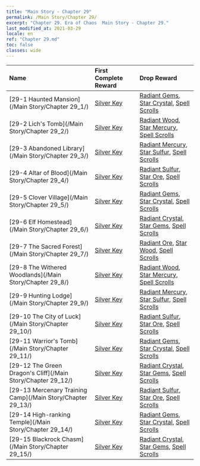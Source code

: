 ```yaml
---
title: "Main Story - Chapter 29"
permalink: /Main Story/Chapter 29/
excerpt: "Chapter 29. Era of Chaos  Main Story - Chapter 29."
last_modified_at: 2021-03-29
locale: en
ref: "Chapter 29.md"
toc: false
classes: wide
---
```


  | Name |  First Complete Reward | Drop Reward |
  |:------------|:------------|:------------| 
  | [29-1 Haunted Mansion](/Main Story/Chapter 29_1/) | [Silver Key](/Items/con_693/) | [Radiant Gems](/Items/mat_100/), [Star Crystal](/Items/mat_94/), [Spell Scrolls](/Items/con_694/) |
  | [29-2 Lich's Tomb](/Main Story/Chapter 29_2/) | [Silver Key](/Items/con_693/) | [Radiant Wood](/Items/mat_97/), [Star Mercury](/Items/mat_91/), [Spell Scrolls](/Items/con_694/) |
  | [29-3 Abandoned Library](/Main Story/Chapter 29_3/) | [Silver Key](/Items/con_693/) | [Radiant Mercury](/Items/mat_98/), [Star Sulfur](/Items/mat_92/), [Spell Scrolls](/Items/con_694/) |
  | [29-4 Altar of Blood](/Main Story/Chapter 29_4/) | [Silver Key](/Items/con_693/) | [Radiant Sulfur](/Items/mat_99/), [Star Ore](/Items/mat_89/), [Spell Scrolls](/Items/con_694/) |
  | [29-5 Clover Village](/Main Story/Chapter 29_5/) | [Silver Key](/Items/con_693/) | [Radiant Gems](/Items/mat_100/), [Star Crystal](/Items/mat_94/), [Spell Scrolls](/Items/con_694/) |
  | [29-6 Elf Homestead](/Main Story/Chapter 29_6/) | [Silver Key](/Items/con_693/) | [Radiant Crystal](/Items/mat_101/), [Star Gems](/Items/mat_93/), [Spell Scrolls](/Items/con_694/) |
  | [29-7 The Sacred Forest](/Main Story/Chapter 29_7/) | [Silver Key](/Items/con_693/) | [Radiant Ore](/Items/mat_96/), [Star Wood](/Items/mat_90/), [Spell Scrolls](/Items/con_694/) |
  | [29-8 The Withered Woodlands](/Main Story/Chapter 29_8/) | [Silver Key](/Items/con_693/) | [Radiant Wood](/Items/mat_97/), [Star Mercury](/Items/mat_91/), [Spell Scrolls](/Items/con_694/) |
  | [29-9 Hunting Lodge](/Main Story/Chapter 29_9/) | [Silver Key](/Items/con_693/) | [Radiant Mercury](/Items/mat_98/), [Star Sulfur](/Items/mat_92/), [Spell Scrolls](/Items/con_694/) |
  | [29-10 The City of Luck](/Main Story/Chapter 29_10/) | [Silver Key](/Items/con_693/) | [Radiant Sulfur](/Items/mat_99/), [Star Ore](/Items/mat_89/), [Spell Scrolls](/Items/con_694/) |
  | [29-11 Warrior's Tomb](/Main Story/Chapter 29_11/) | [Silver Key](/Items/con_693/) | [Radiant Gems](/Items/mat_100/), [Star Crystal](/Items/mat_94/), [Spell Scrolls](/Items/con_694/) |
  | [29-12 The Green Dragon's Cliff](/Main Story/Chapter 29_12/) | [Silver Key](/Items/con_693/) | [Radiant Crystal](/Items/mat_101/), [Star Gems](/Items/mat_93/), [Spell Scrolls](/Items/con_694/) |
  | [29-13 Mercenary Training Camp](/Main Story/Chapter 29_13/) | [Silver Key](/Items/con_693/) | [Radiant Sulfur](/Items/mat_99/), [Star Ore](/Items/mat_89/), [Spell Scrolls](/Items/con_694/) |
  | [29-14 High-ranking Temple](/Main Story/Chapter 29_14/) | [Silver Key](/Items/con_693/) | [Radiant Gems](/Items/mat_100/), [Star Crystal](/Items/mat_94/), [Spell Scrolls](/Items/con_694/) |
  | [29-15 Blackrock Chasm](/Main Story/Chapter 29_15/) | [Silver Key](/Items/con_693/) | [Radiant Crystal](/Items/mat_101/), [Star Gems](/Items/mat_93/), [Spell Scrolls](/Items/con_694/) |
